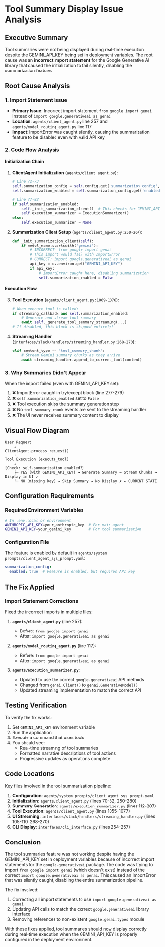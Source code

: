 # Tool Summary Display Issue Analysis

## Executive Summary
Tool summaries were not being displayed during real-time execution despite the GEMINI_API_KEY being set in deployment variables. The root cause was an **incorrect import statement** for the Google Generative AI library that caused the initialization to fail silently, disabling the summarization feature.

## Root Cause Analysis

### 1. Import Statement Issue
- **Primary Issue**: Incorrect import statement `from google import genai` instead of `import google.generativeai as genai`
- **Location**: `agents/client_agent.py` line 257 and `agents/model_routing_agent.py` line 117
- **Impact**: ImportError was caught silently, causing the summarization feature to be disabled even with valid API key

### 2. Code Flow Analysis

#### Initialization Chain
1. **ClientAgent Initialization** (`agents/client_agent.py`):
   ```python
   # Line 72-73
   self.summarization_config = self.config.get('summarization_config', {})
   self.summarization_enabled = self.summarization_config.get('enabled', True)
   
   # Line 77-82
   if self.summarization_enabled:
       self._init_summarization_client()  # This checks for GEMINI_API_KEY
       self.execution_summarizer = ExecutionSummarizer()
   else:
       self.execution_summarizer = None
   ```

2. **Summarization Client Setup** (`agents/client_agent.py:250-267`):
   ```python
   def _init_summarization_client(self):
       if model_name.startswith('gemini'):
           # INCORRECT: from google import genai  
           # This import would fail with ImportError
           # CORRECT: import google.generativeai as genai
           api_key = os.environ.get("GEMINI_API_KEY")
           if api_key:
               # ImportError caught here, disabling summarization
               self.summarization_enabled = False
   ```

#### Execution Flow
3. **Tool Execution** (`agents/client_agent.py:1069-1076`):
   ```python
   # When execute_tool is called:
   if streaming_callback and self.summarization_enabled:
       # Generate and stream tool summary
       await self._generate_tool_summary_streaming(...)
   # If disabled, this block is skipped entirely!
   ```

4. **Streaming Handler** (`interfaces/slack/handlers/streaming_handler.py:268-270`):
   ```python
   elif content_type == "tool_summary_chunk":
       # Stream Gemini summary chunks as they arrive
       await streaming_handler.append_to_current_tool(content)
   ```

### 3. Why Summaries Didn't Appear

When the import failed (even with GEMINI_API_KEY set):

1. ❌ ImportError caught in try/except block (line 277-279)
2. ❌ `self.summarization_enabled` set to `False` 
3. ❌ Tool execution skips the summary generation step
4. ❌ No `tool_summary_chunk` events are sent to the streaming handler
5. ❌ The UI never receives summary content to display

## Visual Flow Diagram

```
User Request
    ↓
ClientAgent.process_request()
    ↓
Tool Execution (execute_tool)
    ↓
[Check: self.summarization_enabled?]
    ├─ YES (with GEMINI_API_KEY) → Generate Summary → Stream Chunks → Display in UI ✓
    └─ NO (missing key) → Skip Summary → No Display ✗ ← CURRENT STATE
```

## Configuration Requirements

### Required Environment Variables
```bash
# In .env.local or environment
ANTHROPIC_API_KEY=your_anthropic_key  # For main agent
GEMINI_API_KEY=your_gemini_key        # For tool summarization
```

### Configuration File
The feature is enabled by default in `agents/system prompts/client_agent_sys_prompt.yaml`:
```yaml
summarization_config:
  enabled: true  # Feature is enabled, but requires API key
```

## The Fix Applied

### Import Statement Corrections
Fixed the incorrect imports in multiple files:

1. **`agents/client_agent.py`** (line 257):
   - Before: `from google import genai`
   - After: `import google.generativeai as genai`

2. **`agents/model_routing_agent.py`** (line 117):
   - Before: `from google import genai`
   - After: `import google.generativeai as genai`

3. **`agents/execution_summarizer.py`**:
   - Updated to use the correct `google.generativeai` API methods
   - Changed from `genai.Client()` to `genai.GenerativeModel()`
   - Updated streaming implementation to match the correct API

## Testing Verification

To verify the fix works:
1. Set `GEMINI_API_KEY` environment variable
2. Run the application
3. Execute a command that uses tools
4. You should see:
   - Real-time streaming of tool summaries
   - Formatted narrative descriptions of tool actions
   - Progressive updates as operations complete

## Code Locations

Key files involved in the tool summarization pipeline:

1. **Configuration**: `agents/system prompts/client_agent_sys_prompt.yaml`
2. **Initialization**: `agents/client_agent.py` (lines 70-82, 250-280)
3. **Summary Generation**: `agents/execution_summarizer.py` (lines 112-207)
4. **Tool Execution**: `agents/client_agent.py` (lines 1055-1077)
5. **UI Streaming**: `interfaces/slack/handlers/streaming_handler.py` (lines 105-110, 268-270)
6. **CLI Display**: `interfaces/cli_interface.py` (lines 254-257)

## Conclusion

The tool summaries feature was not working despite having the GEMINI_API_KEY set in deployment variables because of incorrect import statements for the `google-generativeai` package. The code was trying to import `from google import genai` (which doesn't exist) instead of the correct `import google.generativeai as genai`. This caused an ImportError that was silently caught, disabling the entire summarization pipeline.

The fix involved:
1. Correcting all import statements to use `import google.generativeai as genai`
2. Updating API calls to match the correct `google.generativeai` library interface
3. Removing references to non-existent `google.genai.types` module

With these fixes applied, tool summaries should now display correctly during real-time execution when the GEMINI_API_KEY is properly configured in the deployment environment.